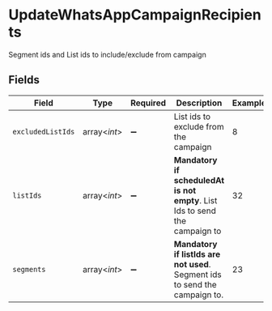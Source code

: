 # UpdateWhatsAppCampaignRecipients

Segment ids and List ids to include/exclude from campaign


## Fields

| Field                                                                        | Type                                                                         | Required                                                                     | Description                                                                  | Example                                                                      |
| ---------------------------------------------------------------------------- | ---------------------------------------------------------------------------- | ---------------------------------------------------------------------------- | ---------------------------------------------------------------------------- | ---------------------------------------------------------------------------- |
| `excludedListIds`                                                            | array<*int*>                                                                 | :heavy_minus_sign:                                                           | List ids to exclude from the campaign                                        | 8                                                                            |
| `listIds`                                                                    | array<*int*>                                                                 | :heavy_minus_sign:                                                           | **Mandatory if scheduledAt is not empty**. List Ids to send the campaign to<br/> | 32                                                                           |
| `segments`                                                                   | array<*int*>                                                                 | :heavy_minus_sign:                                                           | **Mandatory if listIds are not used**. Segment ids to send the campaign to.<br/> | 23                                                                           |
